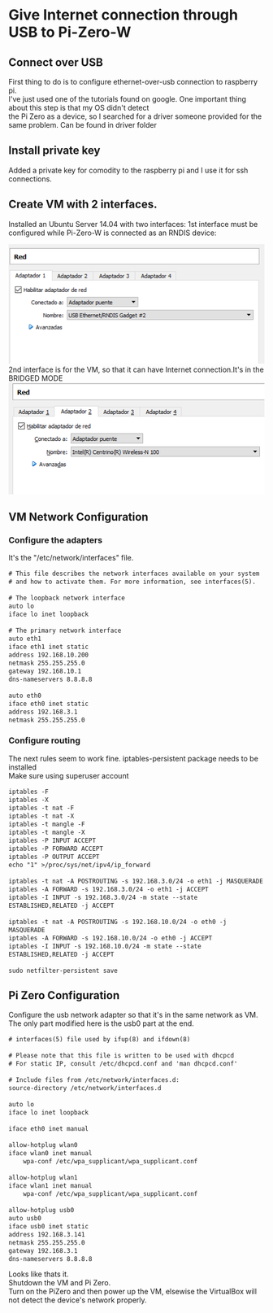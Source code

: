 # Give Internet connection through USB to Pi-Zero-W  
  
## Connect over USB
First thing to do is to configure ethernet-over-usb connection to raspberry pi.  
I've just used one of the tutorials found on google. One important thing about this step is that my OS didn't detect   
the Pi Zero as a device, so I searched for a driver someone provided for the same problem. Can be found in driver folder   
## Install private key  
  Added a private key for comodity to the raspberry pi and I use it for ssh connections.  
  
## Create VM with 2 interfaces.  
  Installed an Ubuntu Server 14.04 with two interfaces:
  1st interface must be configured while Pi-Zero-W is connected as an RNDIS device:  
    
  ![RNDIS_Adapter](imgs/server_adapter_1.png)  
  2nd interface is for the VM, so that it can have Internet connection.It's in the BRIDGED MODE  
  ![BRIDGED_ADAPTER](imgs/server_adapter_2.png)  
  ## VM Network Configuration  
  ### Configure the adapters  
  It's the "/etc/network/interfaces" file.  
```
# This file describes the network interfaces available on your system
# and how to activate them. For more information, see interfaces(5).

# The loopback network interface
auto lo
iface lo inet loopback

# The primary network interface
auto eth1
iface eth1 inet static
address 192.168.10.200
netmask 255.255.255.0
gateway 192.168.10.1
dns-nameservers 8.8.8.8

auto eth0
iface eth0 inet static
address 192.168.3.1
netmask 255.255.255.0
```  
  
### Configure routing  
The next rules seem to work fine. iptables-persistent package needs to be installed  
Make sure using superuser account  

```
iptables -F
iptables -X
iptables -t nat -F
iptables -t nat -X
iptables -t mangle -F
iptables -t mangle -X
iptables -P INPUT ACCEPT
iptables -P FORWARD ACCEPT
iptables -P OUTPUT ACCEPT
echo "1" >/proc/sys/net/ipv4/ip_forward

iptables -t nat -A POSTROUTING -s 192.168.3.0/24 -o eth1 -j MASQUERADE
iptables -A FORWARD -s 192.168.3.0/24 -o eth1 -j ACCEPT
iptables -I INPUT -s 192.168.3.0/24 -m state --state ESTABLISHED,RELATED -j ACCEPT

iptables -t nat -A POSTROUTING -s 192.168.10.0/24 -o eth0 -j MASQUERADE
iptables -A FORWARD -s 192.168.10.0/24 -o eth0 -j ACCEPT
iptables -I INPUT -s 192.168.10.0/24 -m state --state ESTABLISHED,RELATED -j ACCEPT

sudo netfilter-persistent save
```  
  
 ## Pi Zero Configuration  
 Configure the usb network adapter so that it's in the same network as VM.  
 The only part modified here is the usb0 part at the end.  
```
# interfaces(5) file used by ifup(8) and ifdown(8)

# Please note that this file is written to be used with dhcpcd
# For static IP, consult /etc/dhcpcd.conf and 'man dhcpcd.conf'

# Include files from /etc/network/interfaces.d:
source-directory /etc/network/interfaces.d

auto lo
iface lo inet loopback

iface eth0 inet manual

allow-hotplug wlan0
iface wlan0 inet manual
    wpa-conf /etc/wpa_supplicant/wpa_supplicant.conf

allow-hotplug wlan1
iface wlan1 inet manual
    wpa-conf /etc/wpa_supplicant/wpa_supplicant.conf

allow-hotplug usb0
auto usb0
iface usb0 inet static
address 192.168.3.141
netmask 255.255.255.0
gateway 192.168.3.1
dns-nameservers 8.8.8.8
```  

Looks like thats it.  
Shutdown the VM and Pi Zero.  
Turn on the PiZero and then power up the VM, elsewise the VirtualBox will not detect the device's network properly.  
